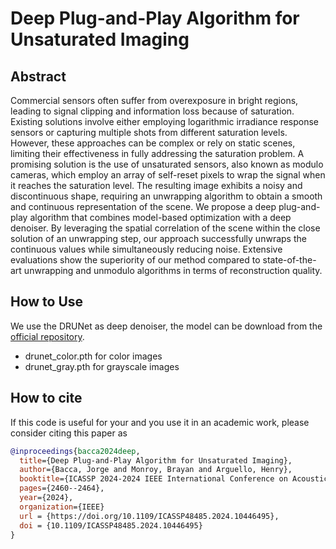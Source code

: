 # Deep Plug-and-Play Algorithm for Unsaturated Imaging

## Abstract
Commercial sensors often suffer from overexposure in bright regions, leading to signal clipping and information loss because of saturation. Existing solutions involve either employing logarithmic irradiance response sensors or capturing multiple shots from different saturation levels. However, these approaches can be complex or rely on static scenes, limiting their effectiveness in fully addressing the saturation problem. A promising solution is the use of unsaturated sensors, also known as modulo cameras, which employ an array of self-reset pixels to wrap the signal when it reaches the saturation level. The resulting image exhibits a noisy and discontinuous shape, requiring an unwrapping algorithm to obtain a smooth and continuous representation of the scene. We propose a deep plug-and-play algorithm that combines model-based optimization with a deep denoiser. By leveraging the spatial correlation of the scene within the close solution of an unwrapping step, our approach successfully unwraps the continuous values while simultaneously reducing noise. Extensive evaluations show the superiority of our method compared to state-of-the-art unwrapping and unmodulo algorithms in terms of reconstruction quality.

## How to Use
We use the DRUNet as deep denoiser, the model can be download from the [official repository](https://github.com/cszn/DPIR/tree/master/model_zoo).
- drunet_color.pth for color images
- drunet_gray.pth  for grayscale images

## How to cite
If this code is useful for your and you use it in an academic work, please consider citing this paper as


```bib
@inproceedings{bacca2024deep,
  title={Deep Plug-and-Play Algorithm for Unsaturated Imaging},
  author={Bacca, Jorge and Monroy, Brayan and Arguello, Henry},
  booktitle={ICASSP 2024-2024 IEEE International Conference on Acoustics, Speech and Signal Processing (ICASSP)},
  pages={2460--2464},
  year={2024},
  organization={IEEE}
  url = {https://doi.org/10.1109/ICASSP48485.2024.10446495},
  doi = {10.1109/ICASSP48485.2024.10446495}
}
```
